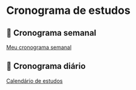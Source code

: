 # Cronograma de estudos

## 📅 Cronograma semanal

[Meu cronograma semanal](https://www.notion.so/e52947d8303f4ab9bde325c98ba00233)

## 📅 Cronograma diário

[Calendário de estudos](https://www.notion.so/e8b49a843f724154b739c6dd5028a680)